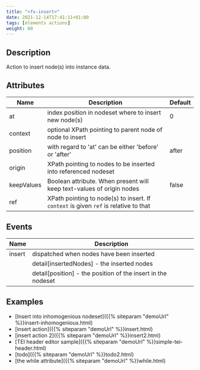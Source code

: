 ```yaml
---
title: "<fx-insert>"
date: 2021-12-14T17:41:11+01:00
tags: [elements actions]
weight: 60
---
```


## Description

Action to insert node(s) into instance data.

## Attributes

| Name | Description | Default |
|------|-------------| --------|
| at | index position in nodeset where to insert new node(s) | 0 |
| context | optional XPath pointing to parent node of node to insert | |
| position | with regard to 'at' can be either 'before' or 'after' | after |
| origin | XPath pointing to nodes to be inserted into referenced nodeset | |
| keepValues | Boolean attribute. When present will keep text-values of origin nodes | false |
| ref | XPath pointing to node(s) to insert. If `context` is given `ref` is relative to that | |


## Events

| Name | Description |
|------|-------------|
| insert | dispatched when nodes have been inserted |
| | detail[insertedNodes] - the inserted nodes |
| | detail[position] - the position of the insert in the nodeset | 

## Examples

* [Insert into inhomogenious nodeset]({{% siteparam "demoUrl" %}}insert-inhomogenious.html)
* [insert action]({{% siteparam "demoUrl" %}}insert.html)
* [insert action 2]({{% siteparam "demoUrl" %}}insert2.html)
* [TEI header editor sample]({{% siteparam "demoUrl" %}}simple-tei-header.html)
* [todo]({{% siteparam "demoUrl" %}}todo2.html)
* [the while attribute]({{% siteparam "demoUrl" %}}while.html)




